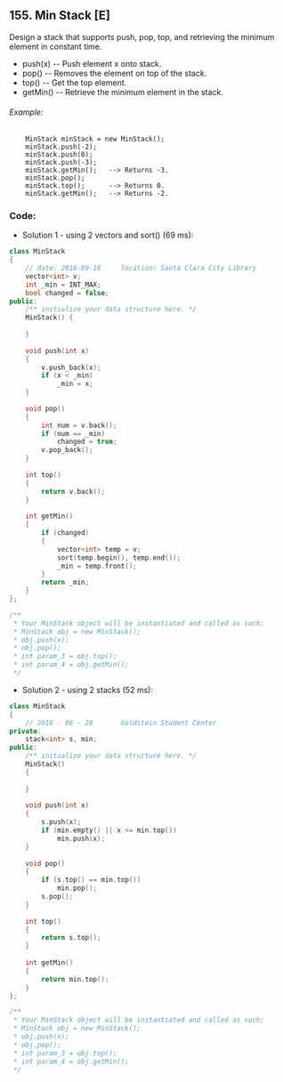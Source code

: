 ## 155. Min Stack [E]
Design a stack that supports push, pop, top, and retrieving the minimum element in constant time.

- push(x) -- Push element x onto stack.
- pop() -- Removes the element on top of the stack.
- top() -- Get the top element.
- getMin() -- Retrieve the minimum element in the stack.  

###### Example:
```
    MinStack minStack = new MinStack();
    minStack.push(-2);
    minStack.push(0);
    minStack.push(-3);
    minStack.getMin();   --> Returns -3.
    minStack.pop();
    minStack.top();      --> Returns 0.
    minStack.getMin();   --> Returns -2.
```

### Code:
- Solution 1 - using 2 vectors and sort() (69 ms):
```c++
class MinStack 
{
    // date: 2016-09-16     location: Santa Clara City Library
    vector<int> v;
    int _min = INT_MAX;
    bool changed = false;
public:
    /** initialize your data structure here. */
    MinStack() {
        
    }
    
    void push(int x) 
    {
        v.push_back(x);
        if (x < _min)
            _min = x;
    }
    
    void pop() 
    {
        int num = v.back();
        if (num == _min)
            changed = true;
        v.pop_back();
    }
    
    int top() 
    {
        return v.back();
    }
    
    int getMin() 
    {
        if (changed)
        {
            vector<int> temp = v;
            sort(temp.begin(), temp.end());
            _min = temp.front();
        }
        return _min;
    }
};

/**
 * Your MinStack object will be instantiated and called as such:
 * MinStack obj = new MinStack();
 * obj.push(x);
 * obj.pop();
 * int param_3 = obj.top();
 * int param_4 = obj.getMin();
 */
 ```

- Solution 2 - using 2 stacks (52 ms):
```c++
class MinStack 
{
    // 2016 - 06 - 28       Goldstein Student Center
private:
    stack<int> s, min;
public:
    /** initialize your data structure here. */
    MinStack() 
    {
        
    }
    
    void push(int x) 
    {
        s.push(x);
        if (min.empty() || x <= min.top())
            min.push(x);
    }
    
    void pop()
    {
        if (s.top() == min.top())
            min.pop();
        s.pop();
    }
    
    int top()
    {
        return s.top();
    }
    
    int getMin()
    {
        return min.top();
    }
};

/**
 * Your MinStack object will be instantiated and called as such:
 * MinStack obj = new MinStack();
 * obj.push(x);
 * obj.pop();
 * int param_3 = obj.top();
 * int param_4 = obj.getMin();
 */
```

